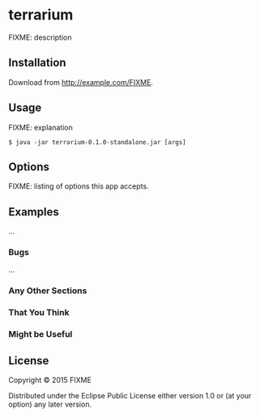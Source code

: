 # terrarium

FIXME: description

## Installation

Download from http://example.com/FIXME.

## Usage

FIXME: explanation

    $ java -jar terrarium-0.1.0-standalone.jar [args]

## Options

FIXME: listing of options this app accepts.

## Examples

...

### Bugs

...

### Any Other Sections
### That You Think
### Might be Useful

## License

Copyright © 2015 FIXME

Distributed under the Eclipse Public License either version 1.0 or (at
your option) any later version.
